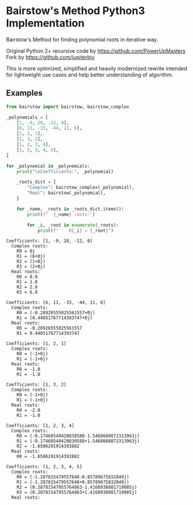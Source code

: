 # Bairstow's Method Python3 Implementation

Bairstow's Method for finding polynomial roots in iterative way.

Original Python 2+ recursive code by https://github.com/PowerUpMasters  
Fork by https://github.com/jupiterbjy

This is more optimized, simplified and heavily modernized rewrite
intended for lightweight use cases and help better understanding of algorithm.


## Examples

```python
from bairstow import bairstow, bairstow_complex

_polynomials = [
    [1, -9, 20, -12, 0],
    [6, 11, -33, -44, 11, 6],
    [1, 2, 1],
    [1, 3, 2],
    [1, 2, 3, 4],
    [1, 2, 3, 4, 5],
]

for _polynomial in _polynomials:
    print("\nCoefficients:", _polynomial)

    _roots_dict = {
        "Complex": bairstow_complex(_polynomial),
        "Real": bairstow(_polynomial),
    }

    for _name, _roots in _roots_dict.items():
        print(f"  {_name} roots:")

        for _i, _root in enumerate(_roots):
            print(f"    R{_i} = {_root}")
```

```text
Coefficients: [1, -9, 20, -12, 0]
  Complex roots:
    R0 = 0j
    R1 = (6+0j)
    R2 = (1+0j)
    R3 = (2+0j)
  Real roots:
    R0 = 0.0
    R1 = 1.0
    R2 = 2.0
    R3 = 6.0

Coefficients: [6, 11, -33, -44, 11, 6]
  Complex roots:
    R0 = (-0.28926555025561557+0j)
    R1 = (0.44051767714393747+0j)
  Real roots:
    R0 = -0.28926555025561557
    R1 = 0.44051767714393747

Coefficients: [1, 2, 1]
  Complex roots:
    R0 = (-1+0j)
    R1 = (-1+0j)
  Real roots:
    R0 = -1.0
    R1 = -1.0

Coefficients: [1, 3, 2]
  Complex roots:
    R0 = (-2+0j)
    R1 = (-1+0j)
  Real roots:
    R0 = -2.0
    R1 = -1.0

Coefficients: [1, 2, 3, 4]
  Complex roots:
    R0 = (-0.17468540428030588-1.5468688872313963j)
    R1 = (-0.17468540428030588+1.5468688872313963j)
    R2 = -1.6506291914393882
  Real roots:
    R0 = -1.6506291914393882

Coefficients: [1, 2, 3, 4, 5]
  Complex roots:
    R0 = (-1.287815479557648-0.85789675832849j)
    R1 = (-1.287815479557648+0.85789675832849j)
    R2 = (0.28781547955764863-1.4160930801719085j)
    R3 = (0.28781547955764863+1.4160930801719085j)
  Real roots:
```